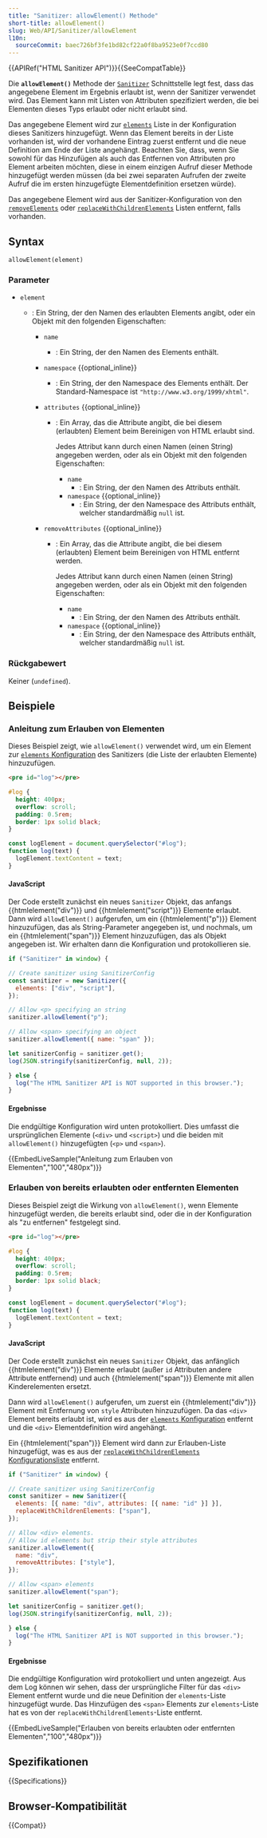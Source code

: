 ```yaml
---
title: "Sanitizer: allowElement() Methode"
short-title: allowElement()
slug: Web/API/Sanitizer/allowElement
l10n:
  sourceCommit: baec726bf3fe1bd82cf22a0f8ba9523e0f7ccd80
---
```


{{APIRef("HTML Sanitizer API")}}{{SeeCompatTable}}

Die **`allowElement()`** Methode der [`Sanitizer`](/de/docs/Web/API/Sanitizer) Schnittstelle legt fest, dass das angegebene Element im Ergebnis erlaubt ist, wenn der Sanitizer verwendet wird.
Das Element kann mit Listen von Attributen spezifiziert werden, die bei Elementen dieses Typs erlaubt oder nicht erlaubt sind.

Das angegebene Element wird zur [`elements`](/de/docs/Web/API/SanitizerConfig#elements) Liste in der Konfiguration dieses Sanitizers hinzugefügt.
Wenn das Element bereits in der Liste vorhanden ist, wird der vorhandene Eintrag zuerst entfernt und die neue Definition am Ende der Liste angehängt.
Beachten Sie, dass, wenn Sie sowohl für das Hinzufügen als auch das Entfernen von Attributen pro Element arbeiten möchten, diese in einem einzigen Aufruf dieser Methode hinzugefügt werden müssen (da bei zwei separaten Aufrufen der zweite Aufruf die im ersten hinzugefügte Elementdefinition ersetzen würde).

Das angegebene Element wird aus der Sanitizer-Konfiguration von den [`removeElements`](/de/docs/Web/API/SanitizerConfig#removeelements) oder [`replaceWithChildrenElements`](/de/docs/Web/API/SanitizerConfig#replacewithchildrenelements) Listen entfernt, falls vorhanden.

## Syntax

```js-nolint
allowElement(element)
```

### Parameter

- `element`

  - : Ein String, der den Namen des erlaubten Elements angibt, oder ein Objekt mit den folgenden Eigenschaften:

    - `name`
      - : Ein String, der den Namen des Elements enthält.
    - `namespace` {{optional_inline}}
      - : Ein String, der den Namespace des Elements enthält.
        Der Standard-Namespace ist `"http://www.w3.org/1999/xhtml"`.
    - `attributes` {{optional_inline}}

      - : Ein Array, das die Attribute angibt, die bei diesem (erlaubten) Element beim Bereinigen von HTML erlaubt sind.

        Jedes Attribut kann durch einen Namen (einen String) angegeben werden, oder als ein Objekt mit den folgenden Eigenschaften:

        - `name`
          - : Ein String, der den Namen des Attributs enthält.
        - `namespace` {{optional_inline}}
          - : Ein String, der den Namespace des Attributs enthält, welcher standardmäßig `null` ist.

    - `removeAttributes` {{optional_inline}}

      - : Ein Array, das die Attribute angibt, die bei diesem (erlaubten) Element beim Bereinigen von HTML entfernt werden.

        Jedes Attribut kann durch einen Namen (einen String) angegeben werden, oder als ein Objekt mit den folgenden Eigenschaften:

        - `name`
          - : Ein String, der den Namen des Attributs enthält.
        - `namespace` {{optional_inline}}
          - : Ein String, der den Namespace des Attributs enthält, welcher standardmäßig `null` ist.

### Rückgabewert

Keiner (`undefined`).

## Beispiele

### Anleitung zum Erlauben von Elementen

Dieses Beispiel zeigt, wie `allowElement()` verwendet wird, um ein Element zur [`elements` Konfiguration](/de/docs/Web/API/SanitizerConfig#elements) des Sanitizers (die Liste der erlaubten Elemente) hinzuzufügen.

```html hidden
<pre id="log"></pre>
```

```css hidden
#log {
  height: 400px;
  overflow: scroll;
  padding: 0.5rem;
  border: 1px solid black;
}
```

```js hidden
const logElement = document.querySelector("#log");
function log(text) {
  logElement.textContent = text;
}
```

#### JavaScript

Der Code erstellt zunächst ein neues `Sanitizer` Objekt, das anfangs {{htmlelement("div")}} und {{htmlelement("script")}} Elemente erlaubt.
Dann wird `allowElement()` aufgerufen, um ein {{htmlelement("p")}} Element hinzuzufügen, das als String-Parameter angegeben ist, und nochmals, um ein {{htmlelement("span")}} Element hinzuzufügen, das als Objekt angegeben ist.
Wir erhalten dann die Konfiguration und protokollieren sie.

```js hidden
if ("Sanitizer" in window) {
```

```js
// Create sanitizer using SanitizerConfig
const sanitizer = new Sanitizer({
  elements: ["div", "script"],
});

// Allow <p> specifying an string
sanitizer.allowElement("p");

// Allow <span> specifying an object
sanitizer.allowElement({ name: "span" });

let sanitizerConfig = sanitizer.get();
log(JSON.stringify(sanitizerConfig, null, 2));
```

```js hidden
} else {
  log("The HTML Sanitizer API is NOT supported in this browser.");
}
```

#### Ergebnisse

Die endgültige Konfiguration wird unten protokolliert.
Dies umfasst die ursprünglichen Elemente (`<div>` und `<script>`) und die beiden mit `allowElement()` hinzugefügten (`<p>` und `<span>`).

{{EmbedLiveSample("Anleitung zum Erlauben von Elementen","100","480px")}}

### Erlauben von bereits erlaubten oder entfernten Elementen

Dieses Beispiel zeigt die Wirkung von `allowElement()`, wenn Elemente hinzugefügt werden, die bereits erlaubt sind, oder die in der Konfiguration als "zu entfernen" festgelegt sind.

```html hidden
<pre id="log"></pre>
```

```css hidden
#log {
  height: 400px;
  overflow: scroll;
  padding: 0.5rem;
  border: 1px solid black;
}
```

```js hidden
const logElement = document.querySelector("#log");
function log(text) {
  logElement.textContent = text;
}
```

#### JavaScript

Der Code erstellt zunächst ein neues `Sanitizer` Objekt, das anfänglich {{htmlelement("div")}} Elemente erlaubt (außer `id` Attributen andere Attribute entfernend) und auch {{htmlelement("span")}} Elemente mit allen Kinderelementen ersetzt.

Dann wird `allowElement()` aufgerufen, um zuerst ein {{htmlelement("div")}} Element mit Entfernung von `style` Attributen hinzuzufügen.
Da das `<div>` Element bereits erlaubt ist, wird es aus der [`elements` Konfiguration](/de/docs/Web/API/SanitizerConfig#elements) entfernt und die `<div>` Elementdefinition wird angehängt.

Ein {{htmlelement("span")}} Element wird dann zur Erlauben-Liste hinzugefügt, was es aus der [`replaceWithChildrenElements` Konfigurationsliste](/de/docs/Web/API/SanitizerConfig#replacewithchildrenelements) entfernt.

```js hidden
if ("Sanitizer" in window) {
```

```js
// Create sanitizer using SanitizerConfig
const sanitizer = new Sanitizer({
  elements: [{ name: "div", attributes: [{ name: "id" }] }],
  replaceWithChildrenElements: ["span"],
});

// Allow <div> elements.
// Allow id elements but strip their style attributes
sanitizer.allowElement({
  name: "div",
  removeAttributes: ["style"],
});

// Allow <span> elements
sanitizer.allowElement("span");

let sanitizerConfig = sanitizer.get();
log(JSON.stringify(sanitizerConfig, null, 2));
```

```js hidden
} else {
  log("The HTML Sanitizer API is NOT supported in this browser.");
}
```

#### Ergebnisse

Die endgültige Konfiguration wird protokolliert und unten angezeigt.
Aus dem Log können wir sehen, dass der ursprüngliche Filter für das `<div>` Element entfernt wurde und die neue Definition der `elements`-Liste hinzugefügt wurde.
Das Hinzufügen des `<span>` Elements zur `elements`-Liste hat es von der `replaceWithChildrenElements`-Liste entfernt.

{{EmbedLiveSample("Erlauben von bereits erlaubten oder entfernten Elementen","100","480px")}}

## Spezifikationen

{{Specifications}}

## Browser-Kompatibilität

{{Compat}}
